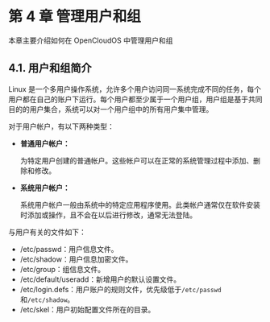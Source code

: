 # 第 4 章 管理用户和组

本章主要介绍如何在 OpenCloudOS 中管理用户和组

## 4.1. 用户和组简介

Linux 是一个多用户操作系统，允许多个用户访问同一系统完成不同的任务，每个用户都在自己的账户下运行。每个用户都至少属于一个用户组，用户组是基于共同目的的用户集合，系统可以对一个用户组中的所有用户集中管理。

对于用户帐户，有以下两种类型：

- **普通用户帐户：**

  为特定用户创建的普通帐户。这些帐户可以在正常的系统管理过程中添加、删除和修改。

- **系统用户帐户：**

  系统用户帐户一般由系统中的特定应用程序使用。此类帐户通常仅在软件安装时添加或操作，且不会在以后进行修改，通常无法登陆。

  

与用户有关的文件如下：  

- /etc/passwd：用户信息文件。
- /etc/shadow：用户信息加密文件。
- /etc/group：组信息文件。
- /etc/default/useradd：新增用户的默认设置文件。
- /etc/login.defs：用户账户的规则文件，优先级低于`/etc/passwd`和`/etc/shadow`。
- /etc/skel：用户初始配置文件所在的目录。

